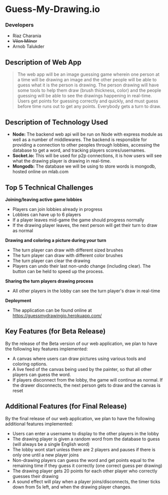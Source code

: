 # Guess-My-Drawing.io

### Developers
* Riaz Charania
* ~~Vilen Milner~~
* Arnob Talukder

## Description of Web App
> The web app will be an image guessing game wherein one person at a time will be drawing an image and the other people will be able to guess what it is the person is drawing. The person drawing will have some tools to help them draw (brush thickness, color) and the people guessing will be able to see the drawings happening in real-time. Users get points for guessing correctly and quickly, and must guess before time runs out to get any points. Everybody gets a turn to draw.

## Description of Technology Used
* **Node:** The backend web api will be run on Node with express module as well as a number of middlewares. The backend is responsible for providing a connection to other peoples through lobbies, accessing the database to get a word, and tracking players scores/usernames.
* **Socket.io:** This will be used for p2p connections, it is how users will see what the drawing player is drawing in real-time.
* **Mongodb:** The database we will be using to store words is mongodb, hosted online on mlab.com

## Top 5 Technical Challenges
**Joining/leaving active game lobbies**

 * Players can join lobbies already in progress
 * Lobbies can have up to 6 players
 * If a player leaves mid-game the game should progress normally
 * If the drawing player leaves, the next person will get their turn to draw as normal

**Drawing and coloring a picture during your turn**

 * The turn player can draw with different sized brushes
 * The turn player can draw with different color brushes
 * The turn player can clear the drawing
 * Players can undo their last non-undo change (including clear). The button can be held to speed up the process.

**Sharing the turn players drawing process**

 * All other players in the lobby can see the turn player's draw in real-time

**Deployment**
 
 * The application can be found online at https://guessmydrawingio.herokuapp.com/

## Key Features (for Beta Release)
By the release of the Beta version of our web application, we plan to have the following key features implemented:

* A canvas where users can draw pictures using various tools and coloring options.
* A live feed of the canvas being used by the painter, so that all other players can guess the word.
* If players disconnect from the lobby, the game will continue as normal. If the drawer disconnects, the next person gets to draw and the canvas is reset

## Additional Features (for Final Release)
By the final release of our web application, we plan to have the following additional  features implemented:

* Users can enter a username to display to the other players in the lobby
* The drawing player is given a random word from the database to guess (will always be a single English word)
* The lobby wont start unless there are 2 players and pauses if there is only one until a new player joins
* Non-drawing players can guess the word and get points equal to the remaining time if they guess it correctly (one correct guess per drawing)
* The drawing player gets 20 points for each other player who correctly guesses their drawing
* A sound effect will play when a player joins/disconnects, the timer ticks down from 5s left, and when the drawing player changes.
